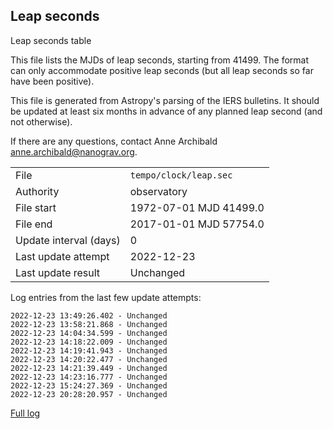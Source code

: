 
## Leap seconds

Leap seconds table

This file lists the MJDs of leap seconds, starting from 41499.
The format can only accommodate positive leap seconds (but all
leap seconds so far have been positive).

This file is generated from Astropy's parsing of the IERS
bulletins. It should be updated at least six months in advance
of any planned leap second (and not otherwise).

If there are any questions, contact Anne Archibald
<anne.archibald@nanograv.org>.

|     |     |
|:--- |:--- |
| File | `tempo/clock/leap.sec` |
| Authority | observatory |
| File start | 1972-07-01 MJD 41499.0 |
| File end | 2017-01-01 MJD 57754.0 |
| Update interval (days) | 0 |
| Last update attempt | 2022-12-23 |
| Last update result | Unchanged |

Log entries from the last few update attempts:
```
2022-12-23 13:49:26.402 - Unchanged
2022-12-23 13:58:21.868 - Unchanged
2022-12-23 14:04:34.599 - Unchanged
2022-12-23 14:18:22.009 - Unchanged
2022-12-23 14:19:41.943 - Unchanged
2022-12-23 14:20:22.477 - Unchanged
2022-12-23 14:21:39.449 - Unchanged
2022-12-23 14:23:16.777 - Unchanged
2022-12-23 15:24:27.369 - Unchanged
2022-12-23 20:28:20.957 - Unchanged
```
[Full log](https://raw.githubusercontent.com/ipta/pulsar-clock-corrections/main/log/tempo/clock/leap.sec.log)
